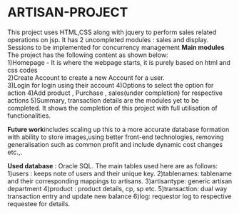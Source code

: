 # ARTISAN-PROJECT
This project uses HTML,CSS along with jquery to perform sales related operations on jsp. 
It has 2 uncompleted modules : sales and display. Sessions to be implemented for concurrency management
**Main modules**
The project has the following content as shown below: <br>
1)Homepage - It is where the webpage starts, it is purely based on html and css codes <br>
2)Create Account  to create a new Account for a user.<br>
3)Login for login using their account
4)Options to select the option for action
4)Add product , Purchase , sales(under completion) for respective actions
5)Summary, transaction details are the modules yet to be completed. It shows the completion of this project with full utilisation of
functionalities.

**Future work**includes scaling up this to a more accurate database formation with ability to store images,using better front-end technologies,
                removing generalisation such as common profit and include dynamic cost changes etc.,.

**Used database** : Oracle SQL.
The main tables used here are as follows:
1)users : keeps note of users and their unique key.
2)tablenames: tablename and their corresponding mappings to artisans.
3)artisantype: generic artisan department
4)product : product details, cp, sp etc.
5)transaction: dual way transaction entry and update new balance
6)log: requestor log to respective requestee for details.
